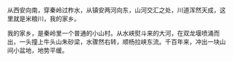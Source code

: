 从西安向南，穿秦岭过柞水，从镇安两河向东，山河交汇之处，川道浑然天成，这里就是米粮川，我的家乡。

我的家乡，是秦岭里一个普通的小山村。从水峡熨斗来的大河，在双龙堰喷涌而出，一头撞上牛头山朱砂梁，水骤然右转，顺杨拉峡东流。千百年来，冲出一块山间小盆地，地势平缓。
